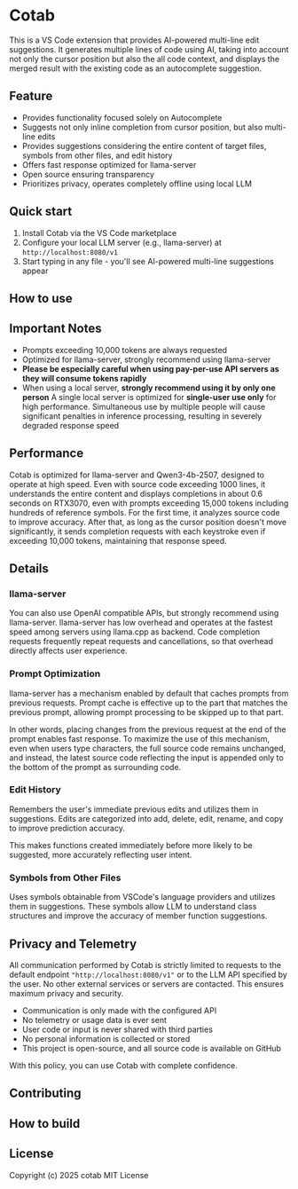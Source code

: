 # Cotab
This is a VS Code extension that provides AI-powered multi-line edit suggestions. It generates multiple lines of code using AI, taking into account not only the cursor position but also the all code context, and displays the merged result with the existing code as an autocomplete suggestion.

## Feature
- Provides functionality focused solely on Autocomplete
- Suggests not only inline completion from cursor position, but also multi-line edits
- Provides suggestions considering the entire content of target files, symbols from other files, and edit history
- Offers fast response optimized for llama-server
- Open source ensuring transparency
- Prioritizes privacy, operates completely offline using local LLM

## Quick start
1. Install Cotab via the VS Code marketplace
2. Configure your local LLM server (e.g., llama-server) at `http://localhost:8080/v1`
3. Start typing in any file - you'll see AI-powered multi-line suggestions appear

## How to use


## Important Notes
- Prompts exceeding 10,000 tokens are always requested
- Optimized for llama-server, strongly recommend using llama-server
- **Please be especially careful when using pay-per-use API servers as they will consume tokens rapidly**
- When using a local server, **strongly recommend using it by only one person**
A single local server is optimized for **single-user use only** for high performance.
Simultaneous use by multiple people will cause significant penalties in inference processing, resulting in severely degraded response speed

## Performance
Cotab is optimized for llama-server and Qwen3-4b-2507, designed to operate at high speed. Even with source code exceeding 1000 lines, it understands the entire content and displays completions in about 0.6 seconds on RTX3070, even with prompts exceeding 15,000 tokens including hundreds of reference symbols. For the first time, it analyzes source code to improve accuracy. After that, as long as the cursor position doesn't move significantly, it sends completion requests with each keystroke even if exceeding 10,000 tokens, maintaining that response speed.

## Details
### llama-server
You can also use OpenAI compatible APIs, but strongly recommend using llama-server. llama-server has low overhead and operates at the fastest speed among servers using llama.cpp as backend.
Code completion requests frequently repeat requests and cancellations, so that overhead directly affects user experience.

### Prompt Optimization
llama-server has a mechanism enabled by default that caches prompts from previous requests. Prompt cache is effective up to the part that matches the previous prompt, allowing prompt processing to be skipped up to that part.

In other words, placing changes from the previous request at the end of the prompt enables fast response. To maximize the use of this mechanism, even when users type characters, the full source code remains unchanged, and instead, the latest source code reflecting the input is appended only to the bottom of the prompt as surrounding code.

### Edit History
Remembers the user's immediate previous edits and utilizes them in suggestions. Edits are categorized into add, delete, edit, rename, and copy to improve prediction accuracy.

This makes functions created immediately before more likely to be suggested, more accurately reflecting user intent.

### Symbols from Other Files
Uses symbols obtainable from VSCode's language providers and utilizes them in suggestions. These symbols allow LLM to understand class structures and improve the accuracy of member function suggestions.

## Privacy and Telemetry
All communication performed by Cotab is strictly limited to requests to the default endpoint `"http://localhost:8080/v1"` or to the LLM API specified by the user. No other external services or servers are contacted. This ensures maximum privacy and security.
- Communication is only made with the configured API
- No telemetry or usage data is ever sent
- User code or input is never shared with third parties
- No personal information is collected or stored
- This project is open-source, and all source code is available on GitHub  

With this policy, you can use Cotab with complete confidence.

## Contributing

## How to build

## License
Copyright (c) 2025 cotab
MIT License
